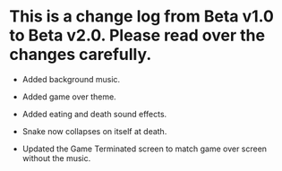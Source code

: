 # This is a change log from Beta v1.0 to Beta v2.0. Please read over the changes carefully. #  

+ Added background music.  

+ Added game over theme.  

+ Added eating and death sound effects. 
 
+ Snake now collapses on itself at death.  

+ Updated the Game Terminated screen to match game over screen without the music.  